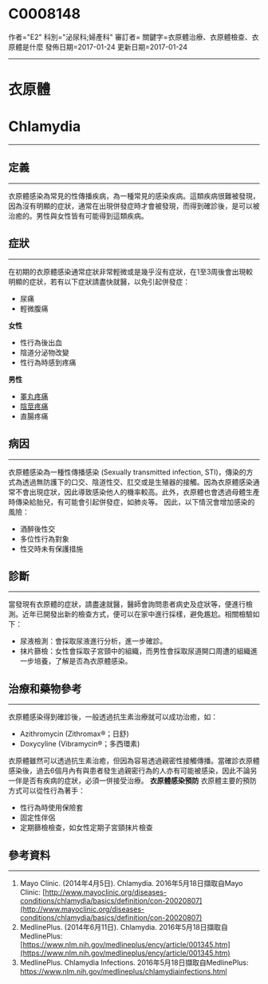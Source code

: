 # C0008148
作者="E2"
科別="泌尿科;婦產科"
審訂者=
關鍵字=衣原體治療、衣原體檢查、衣原體是什麼
發佈日期=2017-01-24
更新日期=2017-01-24

----------
# 衣原體 
# Chlamydia
----------
## 定義
----------

衣原體感染為常見的性傳播疾病，為一種常見的感染疾病。這類疾病很難被發現，因為沒有明顯的症狀，通常在出現併發症時才會被發現，而得到確診後，是可以被治癒的。男性與女性皆有可能得到這類疾病。

## 症狀
----------

在初期的衣原體感染通常症狀非常輕微或是幾乎沒有症狀，在1至3周後會出現較明顯的症狀，若有以下症狀請盡快就醫，以免引起併發症：

- 尿痛
- 輕微腹痛

**女性**

- 性行為後出血
- 陰道分泌物改變
- 性行為時感到疼痛

**男性**

- [睪丸疼痛](C0039591)
- [陰莖疼痛](C0497481)
- 直腸疼痛
## 病因
----------

衣原體感染為一種性傳播感染 (Sexually transmitted infection, STI)，傳染的方式為透過無防護下的口交、陰道性交、肛交或是生殖器的接觸。因為衣原體感染通常不會出現症狀，因此導致感染他人的機率較高。此外，衣原體也會透過母體生產時傳染給胎兒，有可能會引起併發症，如肺炎等。
因此，以下情況會增加感染的風險：

- 酒醉後性交
- 多位性行為對象
- 性交時未有保護措施 
## 診斷
----------

當發現有衣原體的症狀，請盡速就醫，醫師會詢問患者病史及症狀等，便進行檢測。近年已開發出新的檢查方式，便可以在家中進行採樣，避免尷尬。相關檢驗如下：

- 尿液檢測：會採取尿液進行分析，進一步確診。
- 抹片篩檢：女性會採取子宮頸中的組織，而男性會採取尿道開口周遭的組織進一步培養，了解是否為衣原體感染。
## 治療和藥物參考
----------

衣原體感染得到確診後，一般透過抗生素治療就可以成功治癒，如：

- Azithromycin (Zithromax®；日舒)
- Doxycyline (Vibramycin®；多西環素)

衣原體雖然可以透過抗生素治癒，但因為容易透過親密性接觸傳播。當確診衣原體感染後，過去6個月內有與患者發生過親密行為的人亦有可能被感染，因此不論另一伴是否有疾病的症狀，必須一併接受治療。
**衣原體感染預防**
衣原體主要的預防方式可以從性行為著手：

- 性行為時使用保險套
- 固定性伴侶
- 定期篩檢檢查，如女性定期子宮頸抹片檢查 
## 參考資料
----------
1. Mayo Clinic. (2014年4月5日). Chlamydia. 2016年5月18日擷取自Mayo Clinic:
  [http://www.mayoclinic.org/diseases-conditions/chlamydia/basics/definition/con-20020807](http://www.mayoclinic.org/diseases-conditions/chlamydia/basics/definition/con-20020807)
2. MedlinePlus. (2014年6月11日). Chlamydia. 2016年5月18日擷取自MedlinePlus:
  [https://www.nlm.nih.gov/medlineplus/ency/article/001345.htm](https://www.nlm.nih.gov/medlineplus/ency/article/001345.htm)
3. MedlinePlus. Chlamydia Infections. 2016年5月18日擷取自MedlinePlus:
  https://www.nlm.nih.gov/medlineplus/chlamydiainfections.html

